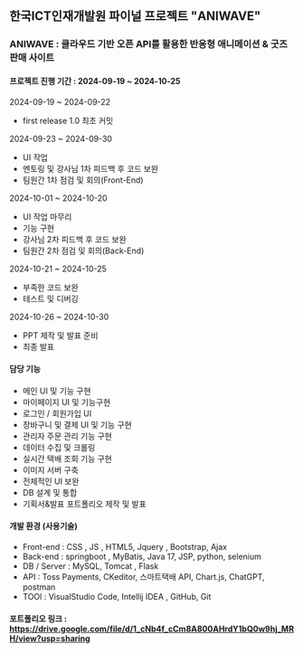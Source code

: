 ## 한국ICT인재개발원 파이널 프로젝트 "ANIWAVE"

### ANIWAVE : 클라우드 기반 오픈 API를 활용한 반응형 애니메이션 & 굿즈 판매 사이트 

#### 프로젝트 진행 기간 : 2024-09-19 ~ 2024-10-25

2024-09-19 ~ 2024-09-22 
 - first release 1.0 최초 커밋

2024-09-23 ~ 2024-09-30
- UI 작업 
- 멘토링 및 강사님 1차 피드백 후 코드 보완
- 팀원간 1차 점검 및 회의(Front-End)
 
2024-10-01 ~ 2024-10-20
- UI 작업 마무리
- 기능 구현
- 강사님 2차 피드백 후 코드 보완
- 팀원간 2차 점검 및 회의(Back-End)

2024-10-21 ~ 2024-10-25
- 부족한 코드 보완
- 테스트 및 디버깅

2024-10-26 ~ 2024-10-30
- PPT 제작 및 발표 준비
- 최종 발표

#### 담당 기능
- 메인 UI 및 기능 구현
- 마이페이지 UI 및 기능구현
- 로그인 / 회원가입 UI
- 장바구니 및 결제 UI 및 기능 구현
- 관리자 주문 관리 기능 구현
- 데이터 수집 및 크롤링
- 실시간 택배 조회 기능 구현
- 이미지 서버 구축
- 전체적인 UI 보완
- DB 설계 및 통합
- 기획서&발표 포트폴리오 제작 및 발표


#### 개발 환경 (사용기술) 
- Front-end : CSS , JS , HTML5, Jquery , Bootstrap, Ajax
- Back-end : springboot , MyBatis, Java 17, JSP, python, selenium 
- DB / Server : MySQL, Tomcat , Flask
- API : Toss Payments, CKeditor, 스마트택배 API, Chart.js, ChatGPT, postman
- TOOl : VisualStudio Code, Intellij IDEA , GitHub, Git


#### 포트폴리오 링크 : https://drive.google.com/file/d/1_cNb4f_cCm8A800AHrdY1bQ0w9hj_MRH/view?usp=sharing
